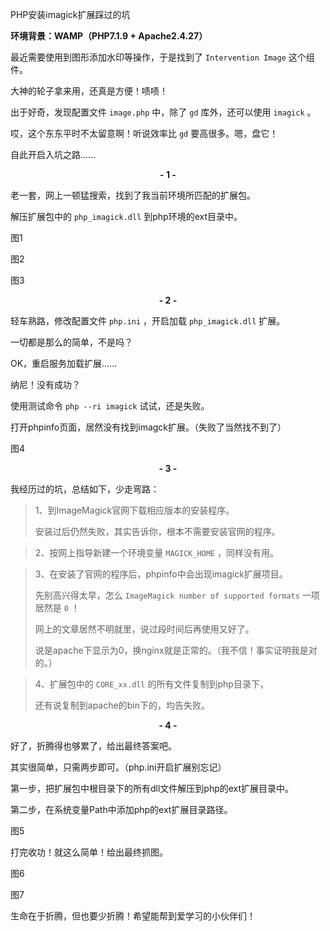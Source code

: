 PHP安装imagick扩展踩过的坑



**环境背景：WAMP（PHP7.1.9 + Apache2.4.27）**



最近需要使用到图形添加水印等操作，于是找到了 `Intervention Image` 这个组件。

大神的轮子拿来用，还真是方便！啧啧！

出于好奇，发现配置文件 `image.php` 中，除了 `gd` 库外，还可以使用 `imagick` 。

哎，这个东东平时不太留意啊！听说效率比 `gd` 要高很多。嗯，盘它！

自此开启入坑之路......



<center><strong>- 1 -</strong></center>


老一套，网上一顿猛搜索，找到了我当前环境所匹配的扩展包。

解压扩展包中的 `php_imagick.dll` 到php环境的ext目录中。

图1

图2

图3



<center><strong>- 2 -</strong></center>


轻车熟路，修改配置文件 `php.ini` ，开启加载 `php_imagick.dll` 扩展。

一切都是那么的简单，不是吗？

OK，重启服务加载扩展......

纳尼！没有成功？

使用测试命令 `php --ri imagick` 试试，还是失败。

打开phpinfo页面，居然没有找到imagck扩展。（失败了当然找不到了）

图4



<center><strong>- 3 -</strong></center>


我经历过的坑，总结如下，少走弯路：



> 1、到ImageMagick官网下载相应版本的安装程序。
>
> 安装过后仍然失败，其实告诉你，根本不需要安装官网的程序。

> 2、按网上指导新建一个环境变量 `MAGICK_HOME` ，同样没有用。

> 3、在安装了官网的程序后，phpinfo中会出现imagick扩展项目。
>
> 先别高兴得太早，怎么 `ImageMagick number of supported formats` 一项居然是 `0` ！
>
> 网上的文章居然不明就里，说过段时间后再使用又好了。
>
> 说是apache下显示为0，换nginx就是正常的。（我不信！事实证明我是对的。）

> 4、扩展包中的 `CORE_xx.dll` 的所有文件复制到php目录下，
>
> 还有说复制到apache的bin下的，均告失败。



<center><strong>- 4 -</strong></center>


好了，折腾得也够累了，给出最终答案吧。

其实很简单，只需两步即可。（php.ini开启扩展别忘记）

第一步，把扩展包中根目录下的所有dll文件解压到php的ext扩展目录中。

第二步，在系统变量Path中添加php的ext扩展目录路径。

图5



打完收功！就这么简单！给出最终抓图。

图6

图7





生命在于折腾，但也要少折腾！希望能帮到爱学习的小伙伴们！